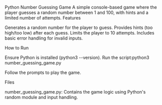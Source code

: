 Python Number Guessing Game
A simple console-based game where the player guesses a random number between 1 and 100, with hints and a limited number of attempts.
Features

Generates a random number for the player to guess.
Provides hints (too high/too low) after each guess.
Limits the player to 10 attempts.
Includes basic error handling for invalid inputs.

How to Run

Ensure Python is installed (python3 --version).
Run the script:python3 number_guessing_game.py


Follow the prompts to play the game.

Files

number_guessing_game.py: Contains the game logic using Python's random module and input handling.

